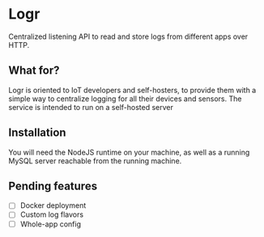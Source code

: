 # Logr
Centralized listening API to read and store logs from different apps over HTTP.

## What for?
Logr is oriented to IoT developers and self-hosters, to provide them with a simple way to centralize logging for all their devices and sensors.
The service is intended to run on a self-hosted server 

## Installation
You will need the NodeJS runtime on your machine, as well as a running MySQL server reachable from the running machine.

## Pending features
- [ ] Docker deployment
- [ ] Custom log flavors
- [ ] Whole-app config
